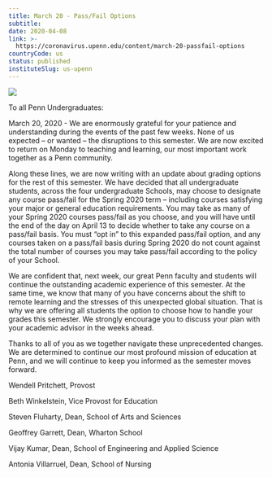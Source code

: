 ```yaml
---
title: March 20 - Pass/Fail Options
subtitle: 
date: 2020-04-08
link: >-
  https://coronavirus.upenn.edu/content/march-20-passfail-options
countryCode: us
status: published
instituteSlug: us-upenn
---
```

![](https://coronavirus.upenn.edu/sites/all/themes/penn_coronavirus/logo.png)

To all Penn Undergraduates:

March 20, 2020 - We are enormously grateful for your patience and understanding during the events of the past few weeks. None of us expected – or wanted – the disruptions to this semester. We are now excited to return on Monday to teaching and learning, our most important work together as a Penn community.

Along these lines, we are now writing with an update about grading options for the rest of this semester. We have decided that all undergraduate students, across the four undergraduate Schools, may choose to designate any course pass/fail for the Spring 2020 term – including courses satisfying your major or general education requirements. You may take as many of your Spring 2020 courses pass/fail as you choose, and you will have until the end of the day on April 13 to decide whether to take any course on a pass/fail basis. You must “opt in” to this expanded pass/fail option, and any courses taken on a pass/fail basis during Spring 2020 do not count against the total number of courses you may take pass/fail according to the policy of your School.

We are confident that, next week, our great Penn faculty and students will continue the outstanding academic experience of this semester. At the same time, we know that many of you have concerns about the shift to remote learning and the stresses of this unexpected global situation. That is why we are offering all students the option to choose how to handle your grades this semester. We strongly encourage you to discuss your plan with your academic advisor in the weeks ahead.

Thanks to all of you as we together navigate these unprecedented changes. We are determined to continue our most profound mission of education at Penn, and we will continue to keep you informed as the semester moves forward.

Wendell Pritchett, Provost

Beth Winkelstein, Vice Provost for Education

Steven Fluharty, Dean, School of Arts and Sciences

Geoffrey Garrett, Dean, Wharton School

Vijay Kumar, Dean, School of Engineering and Applied Science

Antonia Villarruel, Dean, School of Nursing